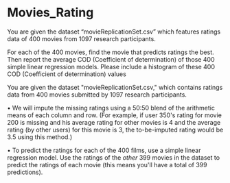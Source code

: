 # Movies_Rating

You are given the dataset “movieReplicationSet.csv” which features ratings data of 400 movies from 1097 research participants.

 For each of the 400 movies, find the movie that predicts ratings the best. Then report the average COD (Coefficient of determination) of those 400 simple linear regression models. Please include a histogram of these 400 COD (Coefficient of determination) values 



You are given the dataset "movieReplicationSet.csv," which contains ratings data from 400 movies submitted by 1097 research participants.


• We will impute the missing ratings using a 50:50 blend of the arithmetic means of each column and row. (For example, if user 350's rating for movie 200 is missing and his average rating for other movies is 4 and the average rating (by other users) for this movie is 3, the to-be-imputed rating would be 3.5 using this method.)


• To predict the ratings for each of the 400 films, use a simple linear regression model. Use the ratings of the *other* 399 movies in the dataset to predict the ratings of each movie (this means you'll have a total of 399 predictions).
